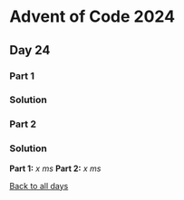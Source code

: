 # Advent of Code 2024
## Day 24
### Part 1

### Solution

### Part 2

### Solution


**Part 1:** *x ms*
**Part 2:** *x ms*  

[Back to all days](/2024)